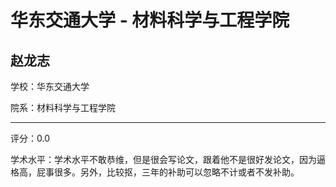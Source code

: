 # 华东交通大学 - 材料科学与工程学院

## 赵龙志

学校：华东交通大学

院系：材料科学与工程学院

* * *

评分：0.0

学术水平：学术水平不敢恭维，但是很会写论文，跟着他不是很好发论文，因为逼格高，屁事很多。另外，比较抠，三年的补助可以忽略不计或者不发补助。